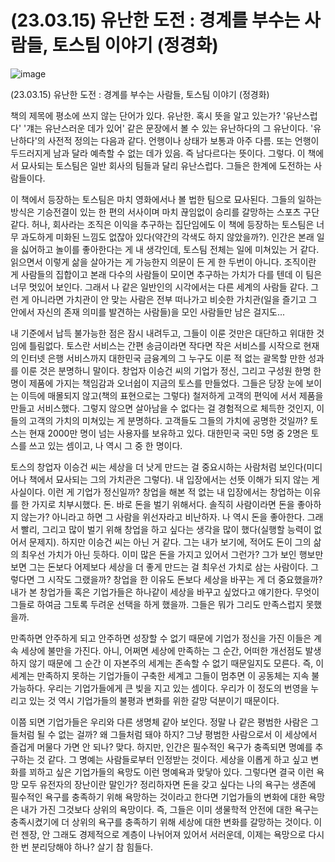 # (23.03.15) 유난한 도전 : 경계를 부수는 사람들, 토스팀 이야기 (정경화)

![image](https://postfiles.pstatic.net/MjAyNTA0MDRfMTY2/MDAxNzQzNzYwNDY2Njc1.2LyHYPjkOtBNTh___q1Jz1N33xfiv9ruHMsEeoDNW6og.3ZpnYHJnEUI5rVTCu6JM0IWyAKTthIP0EMB5BlFP44cg.PNG/image.png?type=w773)


(23.03.15) 유난한 도전 : 경계를 부수는 사람들, 토스팀 이야기 (정경화)

책의 제목에 평소에 쓰지 않는 단어가 있다. 유난한. 혹시 뜻을 알고 있는가? '유난스럽다' '걔는 유난스러운 데가 있어' 같은 문장에서 볼 수 있는 유난하다의 그 유난이다. '유난하다'의 사전적 정의는 다음과 같다. 언행이나 상태가 보통과 아주 다름. 또는 언행이 두드러지게 남과 달라 예측할 수 없는 데가 있음. 즉 남다르다는 뜻이다. 그렇다. 이 책에서 묘사되는 토스팀은 일반 회사의 팀들과 달리 유난스럽다. 그들은 한계에 도전하는 사람들이다.

이 책에서 등장하는 토스팀은 마치 영화에서나 볼 법한 팀으로 묘사된다. 그들의 일하는 방식은 기승전결이 있는 한 편의 서사이며 마치 끊임없이 승리를 갈망하는 스포츠 구단 같다. 허나, 회사라는 조직은 이익을 추구하는 집단임에도 이 책에 등장하는 토스팀은 너무 과도하게 미화된 느낌도 없잖아 있다(약간의 각색도 하지 않았을까?). 인간은 본래 일을 싫어하고 놀이를 좋아한다는 게 내 생각인데, 토스팀 전체는 일에 미쳐있는 거 같다. 읽으면서 이렇게 삶을 살아가는 게 가능한지 의문이 든 게 한 두번이 아니다. 조직이란 게 사람들의 집합이고 본래 다수의 사람들이 모이면 추구하는 가치가 다를 텐데 이 팀은 너무 멋있어 보인다. 그래서 나 같은 일반인의 시각에서는 다른 세계의 사람들 같다. 그런 게 아니라면 가치관이 안 맞는 사람은 전부 떠나가고 비슷한 가치관(일을 즐기고 그 안에서 자신의 존재 의미를 발견하는 사람들)을 모인 사람들만 남은 걸지도...

내 기준에서 납득 불가능한 점은 잠시 내려두고, 그들이 이룬 것만은 대단하고 위대한 것임에 틀림없다. 토스란 서비스는 간편 송금이라면 작다면 작은 서비스를 시작으로 현재의 인터넷 은행 서비스까지 대한민국 금융계의 그 누구도 이룬 적 없는 괄목할 만한 성과를 이룬 것은 분명하니 말이다. 창업자 이승건 씨의 기업가 정신, 그리고 구성원 한명 한명이 제품에 가지는 책임감과 오너쉽이 지금의 토스를 만들었다. 그들은 당장 눈에 보이는 이득에 매몰되지 않고(책의 표현으로는 그렇다) 철저하게 고객의 편익에 서서 제품을 만들고 서비스했다. 그렇지 않으면 살아남을 수 없다는 걸 경험적으로 체득한 것인지, 이들의 고객의 가치의 미쳐있는 게 분명하다. 고객들도 그들의 가치에 공명한 것일까? 토스는 현재 2000만 명이 넘는 사용자를 보유하고 있다. 대한민국 국민 5명 중 2명은 토스를 쓰고 있는 셈이고, 나 역시 그 중 한 명이다.

토스의 창업자 이승건 씨는 세상을 더 낫게 만드는 걸 중요시하는 사람처럼 보인다(미디어나 책에서 묘사되는 그의 가치관은 그렇다). 내 입장에서는 선뜻 이해가 되지 않는 게 사실이다. 이런 게 기업가 정신일까? 창업을 해본 적 없는 내 입장에서는 창업하는 이유를 한 가지로 치부시했다. 돈. 바로 돈을 벌기 위해서다. 솔직히 사람이라면 돈을 좋아하지 않는가? 아니라고 하면 그 사람을 위선자라고 비난하자. 나 역시 돈을 좋아한다. 그래서 빨리, 그리고 많이 벌기 위해 창업을 하고 싶다는 생각을 많이 했다(실행할 능력이 없어서 문제지). 하지만 이승건 씨는 아닌 거 같다. 그는 내가 보기에, 적어도 돈이 그의 삶의 최우선 가치가 아닌 듯하다. 이미 많은 돈을 가지고 있어서 그런가? 그가 보인 행보만 보면 그는 돈보다 어제보다 세상을 더 좋게 만드는 걸 최우선 가치로 삼는 사람이다. 그렇다면 그 시작도 그랬을까? 창업을 한 이유도 돈보다 세상을 바꾸는 게 더 중요했을까? 내가 본 창업가들 혹은 기업가들은 하나같이 세상을 바꾸고 싶었다고 얘기한다. 무엇이 그들로 하여금 그토록 두려운 선택을 하게 했을까. 그들은 뭐가 그리도 만족스럽지 못했을까.

만족하면 안주하게 되고 안주하면 성장할 수 없기 때문에 기업가 정신을 가진 이들은 계속 세상에 불만을 가진다. 아니, 어쩌면 세상에 만족하는 그 순간, 어떠한 개선점도 발생하지 않기 때문에 그 순간 이 자본주의 세계는 존속할 수 없기 때문일지도 모른다. 즉, 이 세계는 만족하지 못하는 기업가들이 구축한 세계고 그들이 멈추면 이 공동체는 지속 불가능하다. 우리는 기업가들에게 큰 빚을 지고 있는 셈이다. 우리가 이 정도의 번영을 누리고 있는 것 역시 기업가들의 불평과 변화를 위한 갈망 덕분이기 때문이다.

이쯤 되면 기업가들은 우리와 다른 생명체 같아 보인다. 정말 나 같은 평범한 사람은 그들처럼 될 수 없는 걸까? 왜 그들처럼 돼야 하지? 그냥 평범한 사람으로서 이 세상에서 즐겁게 머물다 가면 안 되나? 맞다. 하지만, 인간은 필수적인 욕구가 충족되면 명예를 추구하는 것 같다. 그 명예는 사람들로부터 인정받는 것이다. 세상을 이롭게 하고 싶고 변화를 꾀하고 싶은 기업가들의 욕망도 이런 명예욕과 맞닿아 있다. 그렇다면 결국 이런 욕망 모두 유전자의 장난이란 말인가? 정리하자면 돈을 갖고 싶다는 나의 욕구는 생존에 필수적인 욕구를 충족하기 위해 욕망하는 것이라고 한다면 기업가들의 변화에 대한 욕망은 내가 가진 그것보다 상위의 욕망이다. 즉, 그들은 이미 생물학적 안전에 대한 욕구는 충족시켰기에 더 상위의 욕구를 충족하기 위해 세상에 대한 변화를 갈망하는 것이다. 이런 젠장, 안 그래도 경제적으로 계층이 나뉘어져 있어서 서러운데, 이제는 욕망으로 다시 한 번 분리당해야 하나? 살기 참 힘들다.

